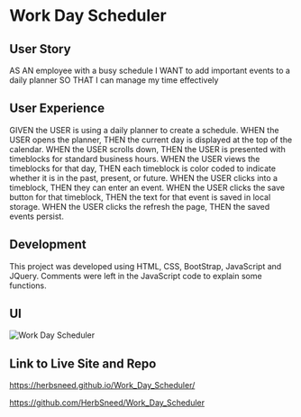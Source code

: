 # Work Day Scheduler

## User Story
AS AN employee with a busy schedule
I WANT to add important events to a daily planner
SO THAT I can manage my time effectively

## User Experience
GIVEN the USER is using a daily planner to create a schedule.
WHEN the USER opens the planner,
THEN the current day is displayed at the top of the calendar.
WHEN the USER scrolls down,
THEN the USER is presented with timeblocks for standard business hours.
WHEN the USER views the timeblocks for that day,
THEN each timeblock is color coded to indicate whether it is in the past, present, or future.
WHEN the USER clicks into a timeblock,
THEN they can enter an event.
WHEN the USER clicks the save button for that timeblock,
THEN the text for that event is saved in local storage.
WHEN the USER clicks the refresh the page,
THEN the saved events persist.

## Development
This project was developed using HTML, CSS, BootStrap, JavaScript and JQuery.  Comments were left in the JavaScript code to explain some functions.

## UI
![Work Day Scheduler](https://user-images.githubusercontent.com/105166208/234292305-90a3bca3-9807-462a-98dc-280c0f1b9e92.png)

## Link to Live Site and Repo
https://herbsneed.github.io/Work_Day_Scheduler/

https://github.com/HerbSneed/Work_Day_Scheduler
